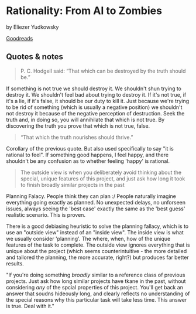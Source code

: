 # Rationality: From AI to Zombies

by Eliezer Yudkowsky

[Goodreads](https://www.goodreads.com/book/show/25131230-rationality)

## Quotes & notes

> P. C. Hodgell said: “That which can be destroyed by the truth should be.”

If something is not true we should destroy it. We shouldn't shun trying to destroy it. We shouldn't feel bad about trying to destroy it. If it's not true, if it's a lie, if it's false, it should be our duty to kill it. Just because we're trying to be rid of something (which is usually a negative position) we shouldn't not destroy it because of the negative perception of destruction. Seek the truth and, in doing so, you will annihilate that which is not true. By discovering the truth you prove that which is not true, false.

> “That which the truth nourishes should thrive.”

Corollary of the previous quote. But also used specifically to say "it is rational to feel". If something good happens, I feel happy, and there shouldn't be any confusion as to whether feeling 'happy' is rational.

> The outside view is when you deliberately avoid thinking about the special, unique features of this project, and
just ask how long it took to finish broadly similar projects in the past

Planning Falacy. People think they can plan :/ People naturally imagine everything going exactly as planned. No unexpected delays, no unforseen issues, always seeing the 'best case' exactly the same as the 'best guess' realistic scenario. This is proven.

There is a good debiasing heuristic to solve the planning fallacy, which is to use an "outside view" instead of an "inside view". The inside view is what we usually consider 'planning'. The where, when, how of the unique features of the task to complete. The outside view ignores everything that is unique about the project (which seems counterintuitive - the more detailed and tailored the planning, the more accurate, right?) but produces far better results.

"If you're doing something _broadly_ similar to a reference class of previous projects. Just ask how long similar projects have tkane in the past, without considering _any_ of the spcial properties of this project. You'll get back an answer that soudns hideously long, and clearly reflects no understanding of the special reasons why this particular task will take less time. This answer is true. Deal with it."
